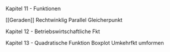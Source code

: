 Kapitel 11 - Funktionen

[[Geraden]]
Rechtwinklig
Parallel
Gleicherpunkt

Kapitel 12 - Betriebswirtschaftliche Fkt


Kapitel 13 - Quadratische Funktion
Boxplot
Umkehrfkt
umformen